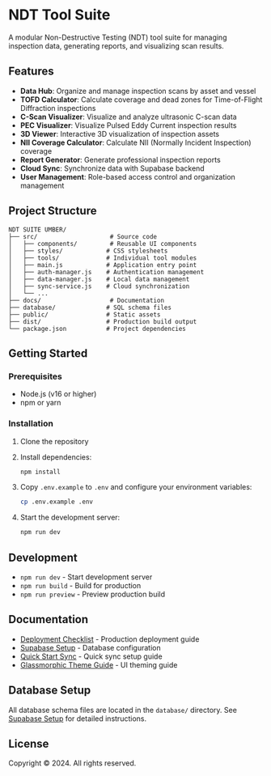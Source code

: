 # NDT Tool Suite

A modular Non-Destructive Testing (NDT) tool suite for managing inspection data, generating reports, and visualizing scan results.

## Features

- **Data Hub**: Organize and manage inspection scans by asset and vessel
- **TOFD Calculator**: Calculate coverage and dead zones for Time-of-Flight Diffraction inspections
- **C-Scan Visualizer**: Visualize and analyze ultrasonic C-scan data
- **PEC Visualizer**: Visualize Pulsed Eddy Current inspection results
- **3D Viewer**: Interactive 3D visualization of inspection assets
- **NII Coverage Calculator**: Calculate NII (Normally Incident Inspection) coverage
- **Report Generator**: Generate professional inspection reports
- **Cloud Sync**: Synchronize data with Supabase backend
- **User Management**: Role-based access control and organization management

## Project Structure

```
NDT SUITE UMBER/
├── src/                    # Source code
│   ├── components/         # Reusable UI components
│   ├── styles/            # CSS stylesheets
│   ├── tools/             # Individual tool modules
│   ├── main.js            # Application entry point
│   ├── auth-manager.js    # Authentication management
│   ├── data-manager.js    # Local data management
│   ├── sync-service.js    # Cloud synchronization
│   └── ...
├── docs/                   # Documentation
├── database/              # SQL schema files
├── public/                # Static assets
├── dist/                  # Production build output
└── package.json           # Project dependencies
```

## Getting Started

### Prerequisites

- Node.js (v16 or higher)
- npm or yarn

### Installation

1. Clone the repository
2. Install dependencies:
   ```bash
   npm install
   ```

3. Copy `.env.example` to `.env` and configure your environment variables:
   ```bash
   cp .env.example .env
   ```

4. Start the development server:
   ```bash
   npm run dev
   ```

## Development

- `npm run dev` - Start development server
- `npm run build` - Build for production
- `npm run preview` - Preview production build

## Documentation

- [Deployment Checklist](docs/DEPLOYMENT_CHECKLIST.md) - Production deployment guide
- [Supabase Setup](docs/SUPABASE_SETUP.md) - Database configuration
- [Quick Start Sync](docs/QUICK_START_SYNC.md) - Quick sync setup guide
- [Glassmorphic Theme Guide](docs/GLASSMORPHIC_THEME_GUIDE.md) - UI theming guide

## Database Setup

All database schema files are located in the `database/` directory. See [Supabase Setup](docs/SUPABASE_SETUP.md) for detailed instructions.

## License

Copyright © 2024. All rights reserved.
